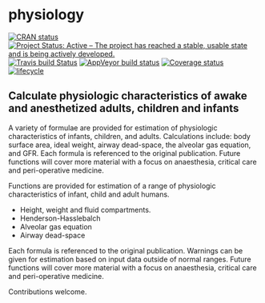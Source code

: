 
<!-- README.md is generated from README.Rmd. Please edit that file, then:
rmarkdown::render("README.Rmd")
-->

# physiology

[![CRAN
status](https://www.r-pkg.org/badges/version/physiology)](https://cran.r-project.org/package=physiology)
[![Project Status: Active – The project has reached a stable, usable
state and is being actively
developed.](https://www.repostatus.org/badges/latest/active.svg)](https://www.repostatus.org/#active)
[![Travis build
Status](https://travis-ci.org/jackwasey/physiology.svg?branch=master)](https://travis-ci.org/jackwasey/physiology)
[![AppVeyor build
status](https://ci.appveyor.com/api/projects/status/github/jackwasey/physiology?branch=master&svg=true)](https://ci.appveyor.com/project/jackwasey/physiology)
[![Coverage
status](https://codecov.io/gh/jackwasey/physiology/branch/master/graph/badge.svg)](https://codecov.io/github/jackwasey/physiology?branch=master)
[![lifecycle](https://img.shields.io/badge/lifecycle-maturing-blue.svg)](https://www.tidyverse.org/lifecycle/#maturing)

## Calculate physiologic characteristics of awake and anesthetized adults, children and infants

A variety of formulae are provided for estimation of physiologic
characteristics of infants, children, and adults. Calculations include:
body surface area, ideal weight, airway dead-space, the alveolar gas
equation, and GFR. Each formula is referenced to the original
publication. Future functions will cover more material with a focus on
anaesthesia, critical care and peri-operative medicine.

Functions are provided for estimation of a range of physiologic
characteristics of infant, child and adult humans.

  - Height, weight and fluid compartments.
  - Henderson-Hasslebalch
  - Alveolar gas equation
  - Airway dead-space

Each formula is referenced to the original publication. Warnings can be
given for estimation based on input data outside of normal ranges.
Future functions will cover more material with a focus on anaesthesia,
critical care and peri-operative medicine.

Contributions welcome.
